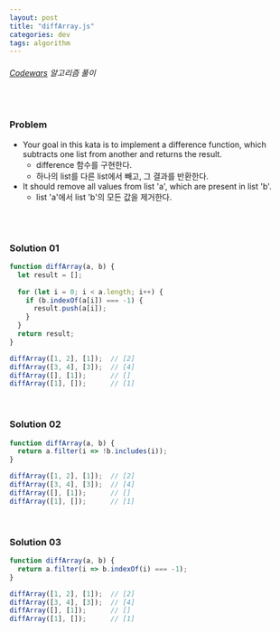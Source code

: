 ```yaml
---
layout: post
title: "diffArray.js"
categories: dev
tags: algorithm
---
```


###### [Codewars](https://www.codewars.com) 알고리즘 풀이

<br>

### Problem

- Your goal in this kata is to implement a difference function, which subtracts one list from another and returns the result.
  - difference 함수를 구현한다.
  - 하나의 list를 다른 list에서 빼고, 그 결과를 반환한다.
- It should remove all values from list 'a', which are present in list 'b'.
  - list 'a'에서 list 'b'의 모든 값을 제거한다.

<br>

<br>

### Solution 01

```js
function diffArray(a, b) {
  let result = [];
  
  for (let i = 0; i < a.length; i++) {
    if (b.indexOf(a[i]) === -1) {
      result.push(a[i]);
    }
  }
  return result;
}

diffArray([1, 2], [1]);  // [2]
diffArray([3, 4], [3]);  // [4]
diffArray([], [1]);      // []
diffArray([1], []);      // [1]
```

<br>

### Solution 02

```js
function diffArray(a, b) {
  return a.filter(i => !b.includes(i));
}

diffArray([1, 2], [1]);  // [2]
diffArray([3, 4], [3]);  // [4]
diffArray([], [1]);      // []
diffArray([1], []);      // [1]
```

<br>

### Solution 03

```js
function diffArray(a, b) {
  return a.filter(i => b.indexOf(i) === -1);
}

diffArray([1, 2], [1]);  // [2]
diffArray([3, 4], [3]);  // [4]
diffArray([], [1]);      // []
diffArray([1], []);      // [1]
```

<br>

<br>